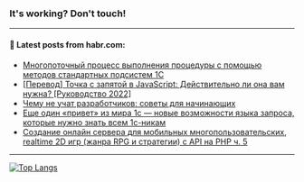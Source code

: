 ### It's working? Don't touch!

---
<!--
#### 🛠️ Technical stack:

![C++](https://img.shields.io/badge/C++-informational?logo=c%2B%2B&style=flat&logoColor=white&color=9C033A)
![Java](https://img.shields.io/badge/Java-informational?logo=java&style=flat&logoColor=white&color=007396)
![Kotlin](https://img.shields.io/badge/Kotlin-informational?logo=Kotlin&style=flat&logoColor=white&color=0095D5)
![JS](https://img.shields.io/badge/JS-informational?logo=javaScript&style=flat&logoColor=black&color=F7Df1E) <br>
![HTML5](https://img.shields.io/badge/HTML5-informational?logo=html5&style=flat&logoColor=white&color=E34F26)
![CSS3](https://img.shields.io/badge/CSS3-informational?logo=css3&style=flat&logoColor=white&color=157286)
![Sass](https://img.shields.io/badge/Saas-informational?logo=sass&style=flat&logoColor=white&color=hotpink)
![PHP](https://img.shields.io/badge/PHP-informational?logo=php&style=flat&logoColor=white&color=777BB4) <br>
![WebPAck](https://img.shields.io/badge/WebPack-informational?logo=webPack&style=flat&logoColor=white&color=FF6F00)
![Bootstrap](https://img.shields.io/badge/Bootstrap-informational?logo=Bootstrap&style=flat&logoColor=white&color=7952B3)
![MySQL](https://img.shields.io/badge/MySQL-informational?logo=MySQL&style=flat&logoColor=white&color=00f) <br>
![NodeJS](https://img.shields.io/badge/NodeJS-informational?logo=node.js&style=flat&logoColor=white&color=43853D)
![Spring](https://img.shields.io/badge/Spring-informational?logo=Spring&style=flat&logoColor=white&color=0A9EDC)
![Angular](https://img.shields.io/badge/Vue-informational?logo=vue.js&style=flat&logoColor=white&color=red)
![Git](https://img.shields.io/badge/Git-informational?logo=git&style=flat&logoColor=white&color=darkorange)

___
-->

#### 💬 Latest posts from habr.com:

<!-- BLOG-POST-LIST:START -->
- [Многопоточный процесс выполнения процедуры с помощью методов стандартных подсистем 1С](https://habr.com/ru/post/705840/?utm_source=habrahabr&utm_medium=rss&utm_campaign=705840)
- [[Перевод] Точка с запятой в JavaScript: Действительно ли она вам нужна? [Руководство 2022]](https://habr.com/ru/post/705828/?utm_source=habrahabr&utm_medium=rss&utm_campaign=705828)
- [Чему не учат разработчиков: советы для начинающих](https://habr.com/ru/post/705824/?utm_source=habrahabr&utm_medium=rss&utm_campaign=705824)
- [Еще один «привет» из мира 1с — новые возможности языка запроса, которые нужно знать всем 1с-никам](https://habr.com/ru/post/705800/?utm_source=habrahabr&utm_medium=rss&utm_campaign=705800)
- [Создание онлайн сервера для мобильных многопользовательских, realtime 2D игр &lpar;жанра RPG и стратегии&rpar; с API на PHP ч. 5](https://habr.com/ru/post/705806/?utm_source=habrahabr&utm_medium=rss&utm_campaign=705806)
<!-- BLOG-POST-LIST:END -->

---

[![Top Langs](https://github-readme-stats-lyart-beta.vercel.app/api/top-langs/?username=zloylis&layout=compact&hide_border=true&theme=dracula)](https://github.com/zloylis)
